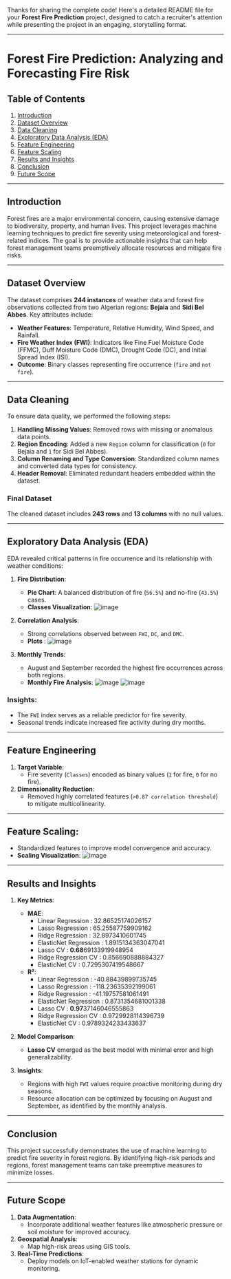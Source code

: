 Thanks for sharing the complete code! Here's a detailed README file for your **Forest Fire Prediction** project, designed to catch a recruiter's attention while presenting the project in an engaging, storytelling format.

---

# Forest Fire Prediction: Analyzing and Forecasting Fire Risk

## Table of Contents
1. [Introduction](#introduction)
2. [Dataset Overview](#dataset-overview)
3. [Data Cleaning](#data-cleaning)
4. [Exploratory Data Analysis (EDA)](#exploratory-data-analysis-eda)
5. [Feature Engineering](#feature-engineering)
6. [Feature Scaling](#feature-scaling)
7. [Results and Insights](#results-and-insights)
8. [Conclusion](#conclusion)
9. [Future Scope](#future-scope)

---

## Introduction
Forest fires are a major environmental concern, causing extensive damage to biodiversity, property, and human lives. This project leverages machine learning techniques to predict fire severity using meteorological and forest-related indices. The goal is to provide actionable insights that can help forest management teams preemptively allocate resources and mitigate fire risks.

---

## Dataset Overview
The dataset comprises **244 instances** of weather data and forest fire observations collected from two Algerian regions: **Bejaia** and **Sidi Bel Abbes**. Key attributes include:

- **Weather Features**: Temperature, Relative Humidity, Wind Speed, and Rainfall.
- **Fire Weather Index (FWI)**: Indicators like Fine Fuel Moisture Code (FFMC), Duff Moisture Code (DMC), Drought Code (DC), and Initial Spread Index (ISI).
- **Outcome**: Binary classes representing fire occurrence (`fire` and `not fire`).

---

## Data Cleaning
To ensure data quality, we performed the following steps:
1. **Handling Missing Values**: Removed rows with missing or anomalous data points.
2. **Region Encoding**: Added a new `Region` column for classification (`0` for Bejaia and `1` for Sidi Bel Abbes).
3. **Column Renaming and Type Conversion**: Standardized column names and converted data types for consistency.
4. **Header Removal**: Eliminated redundant headers embedded within the dataset.

### Final Dataset
The cleaned dataset includes **243 rows** and **13 columns** with no null values.

---

## Exploratory Data Analysis (EDA)
EDA revealed critical patterns in fire occurrence and its relationship with weather conditions:

1. **Fire Distribution**:
   - **Pie Chart**: A balanced distribution of fire (`56.5%`) and no-fire (`43.5%`) cases.
   - **Classes Visualization**: ![image](https://github.com/saran1301/Algerian_Forest_Fire_Prediction/blob/9812c900bf6277110830688456d1af00ee27fd3b/src/Visualisations/Pie%20Chart%20of%20Classes.png)

2. **Correlation Analysis**:
   - Strong correlations observed between `FWI`, `DC`, and `DMC`.
   - **Plots** : 
![image](https://github.com/saran1301/Algerian_Forest_Fire_Prediction/blob/cc816b3af747906bb15b5b231ceef1c3e4da4dfb/src/Visualisations/Correlation_Plots.png)

3. **Monthly Trends**:
   - August and September recorded the highest fire occurrences across both regions.
   - **Monthly Fire Analysis**: ![image](https://github.com/saran1301/Algerian_Forest_Fire_Prediction/blob/9812c900bf6277110830688456d1af00ee27fd3b/src/Visualisations/Fire%20Analysis%20of%20Sidi-Bel%20Region.png)
     ![image](https://github.com/saran1301/Algerian_Forest_Fire_Prediction/blob/9812c900bf6277110830688456d1af00ee27fd3b/src/Visualisations/Fire%20analysis%20of%20Bejaia%20Region.png)


### Insights:
- The `FWI` index serves as a reliable predictor for fire severity.
- Seasonal trends indicate increased fire activity during dry months.

---

## Feature Engineering
1. **Target Variable**:
   - Fire severity (`Classes`) encoded as binary values (`1` for fire, `0` for no fire).
2. **Dimensionality Reduction**:
   - Removed highly correlated features (`>0.87 correlation threshold`) to mitigate multicollinearity.

---

## Feature Scaling:
- Standardized features to improve model convergence and accuracy.
- **Scaling Visualization**: ![image](https://github.com/saran1301/Algerian_Forest_Fire_Prediction/blob/9812c900bf6277110830688456d1af00ee27fd3b/src/Visualisations/Feature%20Scaling.png)

---

## Results and Insights
1. **Key Metrics**:
   - **MAE**:
      - Linear Regression : 32.86525174026157
      - Lasso Regression : 65.25587759909162
      - Ridge Regression : 32.8973410601745
      - ElasticNet Regression : 1.8915134363047041
      - Lasso CV : **0.68**69133919948954
      - Ridge Regression CV : 0.856690888884327
      - ElasticNet CV : 0.7295307419548667
   - **R²**: 
      - Linear Regression : -40.88439899735745
      - Lasso Regression : -118.23635392199061
      - Ridge Regression : -41.19757581061491
      - ElasticNet Regression : 0.8731354681001338
      - Lasso CV : **0.97**37146046555863
      - Ridge Regression CV : 0.9729928114396739
      - ElasticNet CV : 0.9789324233433637
2. **Model Comparison**:
   - **Lasso CV** emerged as the best model with minimal error and high generalizability.

3. **Insights**:
   - Regions with high `FWI` values require proactive monitoring during dry seasons.
   - Resource allocation can be optimized by focusing on August and September, as identified by the monthly analysis.

---

## Conclusion
This project successfully demonstrates the use of machine learning to predict fire severity in forest regions. By identifying high-risk periods and regions, forest management teams can take preemptive measures to minimize losses.

---

## Future Scope
1. **Data Augmentation**:
   - Incorporate additional weather features like atmospheric pressure or soil moisture for improved accuracy.
2. **Geospatial Analysis**:
   - Map high-risk areas using GIS tools.
3. **Real-Time Predictions**:
   - Deploy models on IoT-enabled weather stations for dynamic monitoring.
